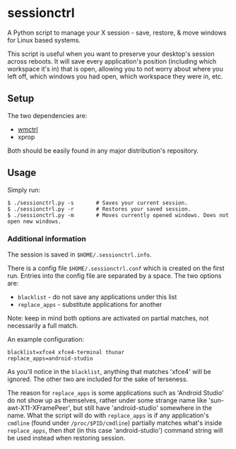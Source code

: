 # sessionctrl
A Python script to manage your X session - save, restore, &amp; move windows for Linux
based systems.

This script is useful when you want to preserve your desktop's session across reboots.
It will save every application's position (including which workspace it's in) that is
open, allowing you to not worry about where you left off, which windows you had open,
which workspace they were in, etc.

## Setup

The two dependencies are:

 - [wmctrl](https://sites.google.com/site/tstyblo/wmctrl)
 - xprop

Both should be easily found in any major distribution's repository.

## Usage

Simply run:

```shell
$ ./sessionctrl.py -s       # Saves your current session.
$ ./sessionctrl.py -r       # Restores your saved session.
$ ./sessionctrl.py -m       # Moves currently opened windows. Does not open new windows.
```

### Additional information

The session is saved in `$HOME/.sessionctrl.info`.

There is a config file `$HOME/.sessionctrl.conf` which is created on the first
run. Entries into the config file are separated by a space. The two options
are:

 - `blacklist`    - do not save any applications under this list
 - `replace_apps` - substitute applications for another

Note: keep in mind both options are activated on partial matches, not necessarily
a full match.

An example configuration:

```
blacklist=xfce4 xfce4-terminal thunar
replace_apps=android-studio
```

As you'll notice in the `blacklist`, anything that matches 'xfce4' will be
ignored. The other two are included for the sake of terseness.

The reason for `replace_apps` is some applications such as 'Android Studio' do
not show up as themselves, rather under some strange name like
'sun-awt-X11-XFramePeer', but still have 'android-studio' somewhere in the
name. What the script will do with `replace_apps` is if any application's
`cmdline` (found under `/proc/$PID/cmdline`) partially matches what's inside
`replace_apps`, then *that* (in this case 'android-studio') command string will
be used instead when restoring session.
